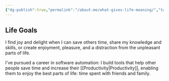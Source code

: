 ```yaml
---
{"dg-publish":true,"permalink":"/about-me/what-gives-life-meaning/","tags":["about","thoughts"],"noteIcon":""}
---
```



## Life Goals

I find joy and delight when I can save others time, share my knowledge and skills, or create enjoyment, pleasure, and a distraction from the unpleasant parts of life. 

I've pursued a career in software automation: I build tools that help other people save time and increase their [[Productivity\|Productivity]], enabling them to enjoy the best parts of life: time spent with friends and family.
